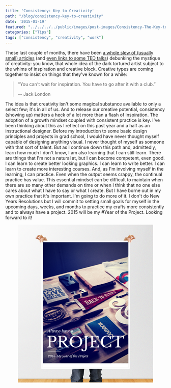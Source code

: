 ```yaml
---
title: 'Consistency: Key to Creativity'
path: "/blog/consistency-key-to-creativity"
date: '2015-01-19'
featured: "../../../../public/images/post-images/Consistency-The-Key-to-Creativity.png"
categories: ["Tips"]
tags: ["consistency", "creativity", "work"]
---
```


These last couple of months, there have been [a whole slew of (usually small) articles](http://99u.com/workbook/37515/always-be-creating "Always Be Creating") (and [even links to some TED talks](http://www.ted.com/playlists/170/kickstart_your_creativity "5 TED Talks to Kickstart Your Creativity")) debunking the mystique of creativity: you know, that whole idea of the dark tortured artist subject to the whims of inspiration and creative block. Creative types are coming together to insist on things that they've known for a while:

> "You can't wait for inspiration. You have to go after it with a club.”
>
> -- Jack London

The idea is that creativity isn't some magical substance available to only a select few; it's in all of us. And to release our creative potential, consistency (showing up) matters a heck of a lot more than a flash of inspiration. The adoption of a growth mindset coupled with consistent practice is key. I've been thinking about this as I reflect on this past year and a half as an instructional designer. Before my introduction to some basic design principles and projects in grad school, I would have never thought myself capable of designing anything visual. I never thought of myself as someone with that sort of talent. But as I continue down this path and, admittedly, learn how much I don't know, I am also learning that I can still learn. There are things that I'm not a natural at, but I can become competent, even good. I can learn to create better looking graphics. I can learn to write better. I can learn to create more interesting courses. And, as I'm involving myself in the learning, I can practice. Even when the output seems crappy, the continual practice has value. This essential mindset can be difficult to maintain when there are so many other demands on time or when I think that no one else cares about what I have to say or what I create. But I have borne out in my own practice that it's important. I'm going to do more of it. I don't do New Years Resolutions but I will commit to setting small goals for myself in the upcoming days, weeks, and months to practice my crafts more consistently and to always have a project. 2015 will be my #Year of the Project. Looking forward to it!

<figure>
  <img src="../../../../public/images/post-images/alwayshaveaprojectfinal.png" alt="Always Have a Project poster" />
</figure>
